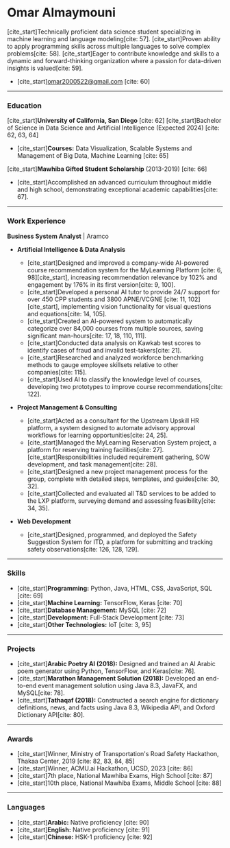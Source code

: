 # Omar Almaymouni
[cite_start]Technically proficient data science student specializing in machine learning and language modeling[cite: 57]. [cite_start]Proven ability to apply programming skills across multiple languages to solve complex problems[cite: 58]. [cite_start]Eager to contribute knowledge and skills to a dynamic and forward-thinking organization where a passion for data-driven insights is valued[cite: 59].

* [cite_start]omar2000522@gmail.com [cite: 60]

---

### Education
[cite_start]**University of California, San Diego** [cite: 62]
[cite_start]Bachelor of Science in Data Science and Artificial Intelligence (Expected 2024) [cite: 62, 63, 64]
* [cite_start]**Courses:** Data Visualization, Scalable Systems and Management of Big Data, Machine Learning [cite: 65]

[cite_start]**Mawhiba Gifted Student Scholarship** (2013-2019) [cite: 66]
* [cite_start]Accomplished an advanced curriculum throughout middle and high school, demonstrating exceptional academic capabilities[cite: 67].

---

### Work Experience
**Business System Analyst** | Aramco
* **Artificial Intelligence & Data Analysis**
    * [cite_start]Designed and improved a company-wide AI-powered course recommendation system for the MyLearning Platform [cite: 6, 98][cite_start], increasing recommendation relevance by 102% and engagement by 176% in its first version[cite: 9, 100].
    * [cite_start]Developed a personal AI tutor to provide 24/7 support for over 450 CPP students and 3800 APNE/VCGNE [cite: 11, 102][cite_start], implementing vision functionality for visual questions and equations[cite: 14, 105].
    * [cite_start]Created an AI-powered system to automatically categorize over 84,000 courses from multiple sources, saving significant man-hours[cite: 17, 18, 110, 111].
    * [cite_start]Conducted data analysis on Kawkab test scores to identify cases of fraud and invalid test-takers[cite: 21].
    * [cite_start]Researched and analyzed workforce benchmarking methods to gauge employee skillsets relative to other companies[cite: 115].
    * [cite_start]Used AI to classify the knowledge level of courses, developing two prototypes to improve course recommendations[cite: 122].

* **Project Management & Consulting**
    * [cite_start]Acted as a consultant for the Upstream Upskill HR platform, a system designed to automate advisory approval workflows for learning opportunities[cite: 24, 25].
    * [cite_start]Managed the MyLearning Reservation System project, a platform for reserving training facilities[cite: 27]. [cite_start]Responsibilities included requirement gathering, SOW development, and task management[cite: 28].
    * [cite_start]Designed a new project management process for the group, complete with detailed steps, templates, and guides[cite: 30, 32].
    * [cite_start]Collected and evaluated all T&D services to be added to the LXP platform, surveying demand and assessing feasibility[cite: 34, 35].

* **Web Development**
    * [cite_start]Designed, programmed, and deployed the Safety Suggestion System for ITD, a platform for submitting and tracking safety observations[cite: 126, 128, 129].

---

### Skills
* [cite_start]**Programming:** Python, Java, HTML, CSS, JavaScript, SQL [cite: 69]
* [cite_start]**Machine Learning:** TensorFlow, Keras [cite: 70]
* [cite_start]**Database Management:** MySQL [cite: 72]
* [cite_start]**Development:** Full-Stack Development [cite: 73]
* [cite_start]**Other Technologies:** IoT [cite: 3, 95]

---

### Projects
* [cite_start]**Arabic Poetry AI (2018):** Designed and trained an AI Arabic poem generator using Python, TensorFlow, and Keras[cite: 76].
* [cite_start]**Marathon Management Solution (2018):** Developed an end-to-end event management solution using Java 8.3, JavaFX, and MySQL[cite: 78].
* [cite_start]**Tathaqaf (2018):** Constructed a search engine for dictionary definitions, news, and facts using Java 8.3, Wikipedia API, and Oxford Dictionary API[cite: 80].

---

### Awards
* [cite_start]Winner, Ministry of Transportation's Road Safety Hackathon, Thakaa Center, 2019 [cite: 82, 83, 84, 85]
* [cite_start]Winner, ACMU.ai Hackathon, UCSD, 2023 [cite: 86]
* [cite_start]7th place, National Mawhiba Exams, High School [cite: 87]
* [cite_start]10th place, National Mawhiba Exams, Middle School [cite: 88]

---

### Languages
* [cite_start]**Arabic:** Native proficiency [cite: 90]
* [cite_start]**English:** Native proficiency [cite: 91]
* [cite_start]**Chinese:** HSK-1 proficiency [cite: 92]

<!--
**omar2000522/omar2000522** is a ✨ _special_ ✨ repository because its `README.md` (this file) appears on your GitHub profile.

Here are some ideas to get you started:

- 🔭 I’m currently working on ...
- 🌱 I’m currently learning ...
- 👯 I’m looking to collaborate on ...
- 🤔 I’m looking for help with ...
- 💬 Ask me about ...
- 📫 How to reach me: ...
- 😄 Pronouns: ...
- ⚡ Fun fact: ...
-->
